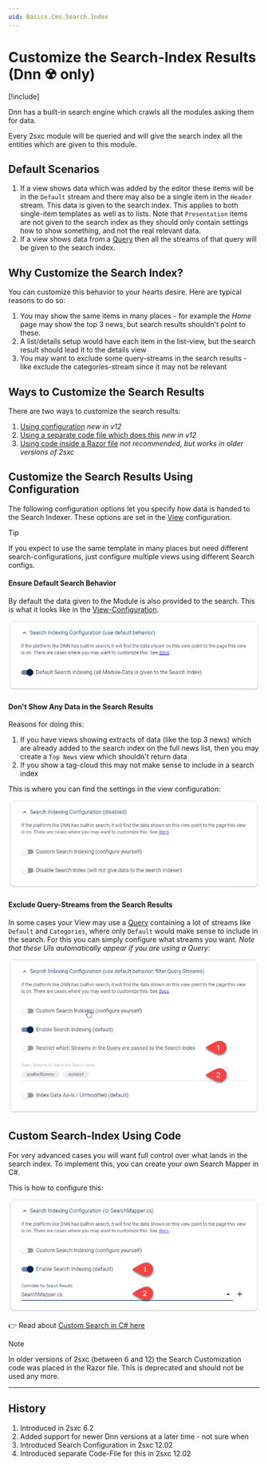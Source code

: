 ```yaml
---
uid: Basics.Cms.Search.Index
---
```


# Customize the Search-Index Results (Dnn ☢ only)

[!include[](~/basics/stack/_shared-float-summary.md)]
<style>.context-box-summary .prepare-all { visibility: visible; } </style>

Dnn has a built-in search engine which crawls all the modules asking them for data. 

Every 2sxc module will be queried and will give the search index all the entities which are given to this module. 

## Default Scenarios

1. If a view shows data which was added by the editor these items will be in the `Default` stream and there may also be a single item in the `Header` stream. This data is given to the search index. This applies to both single-item templates as well as to lists. Note that `Presentation` items are not given to the search index as they should only contain settings how to show something, and not the real relevant data. 
1. If a view shows data from a [Query](xref:Basics.Query.Index) then all the streams of that query will be given to the search index.

## Why Customize the Search Index?

You can customize this behavior to your hearts desire. Here are typical reasons to do so:

1. You may show the same items in many places - for example the _Home_ page may show the top 3 news, but search results shouldn't point to these. 
1. A list/details setup would have each item in the list-view, but the search result should lead it to the details view
1. You may want to exclude some query-streams in the search results - like exclude the categories-stream since it may not be relevant

## Ways to Customize the Search Results

There are two ways to customize the search results:

1. [Using configuration](#customize-the-search-results-using-configuration) _new in v12_
1. [Using a separate code file which does this](#custom-search-index-using-code) _new in v12_
1. [Using code inside a Razor file](#custom-search-index-using-code) _not recommended, but works in older versions of 2sxc_

## Customize the Search Results Using Configuration

The following configuration options let you specify how data is handed to the Search Indexer. 
These options are set in the [View](xref:Basics.App.Views) configuration. 

> [!TIP]
> If you expect to use the same template in many places but need different search-configurations, 
> just configure multiple views using different Search configs. 

#### Ensure Default Search Behavior

By default the data given to the Module is also provided to the search. This is what it looks like in the [View-Configuration](xref:Basics.App.Views).

<img src="./assets/search-config-default.jpg" class="full-width">

#### Don't Show Any Data in the Search Results

Reasons for doing this:

1. If you have views showing extracts of data (like the top 3 news) which are already added to the search index on the full news list, then you may create a `Top News` view which shouldn't return data
1. If you show a tag-cloud this may not make sense to include in a search index

This is where you can find the settings in the view configuration:

<img src="./assets/search-config-disable.jpg" class="full-width">


#### Exclude Query-Streams from the Search Results

In some cases your View may use a [Query](xref:Basics.Query.Index) containing a lot of streams like `Default` and `Categories`, where only `Default` would make sense to include in the search. 
For this you can simply configure what streams you want. _Note that these UIs automatically appear if you are using a Query_: 

<img src="./assets/search-config-query-streams.jpg" class="full-width">


## Custom Search-Index Using Code

For very advanced cases you will want full control over what lands in the search index. 
To implement this, you can create your own Search Mapper in C#. 

This is how to configure this:

<img src="./assets/search-config-custom.jpg" class="full-width">

👉 Read about [Custom Search in C# here](xref:NetCode.Search.Index)

> [!NOTE]
> In older versions of 2sxc (between 6 and 12) the Search Customization code was placed in the Razor file. 
> This is deprecated and should not be used any more. 


--- 

## History

1. Introduced in 2sxc 6.2
2. Added support for newer Dnn versions at a later time - not sure when
3. Introduced Search Configuration in 2sxc 12.02
4. Introduced separate Code-File for this in 2sxc 12.02
